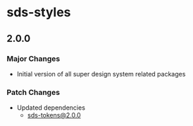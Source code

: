 # sds-styles

## 2.0.0

### Major Changes

- Initial version of all super design system related packages

### Patch Changes

- Updated dependencies
  - sds-tokens@2.0.0
